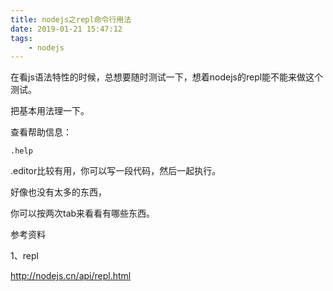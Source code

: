 ```yaml
---
title: nodejs之repl命令行用法
date: 2019-01-21 15:47:12
tags:
	- nodejs
---
```




在看js语法特性的时候，总想要随时测试一下，想着nodejs的repl能不能来做这个测试。

把基本用法理一下。

查看帮助信息：

```
.help
```

.editor比较有用，你可以写一段代码，然后一起执行。

好像也没有太多的东西，

你可以按两次tab来看看有哪些东西。



参考资料

1、repl

http://nodejs.cn/api/repl.html